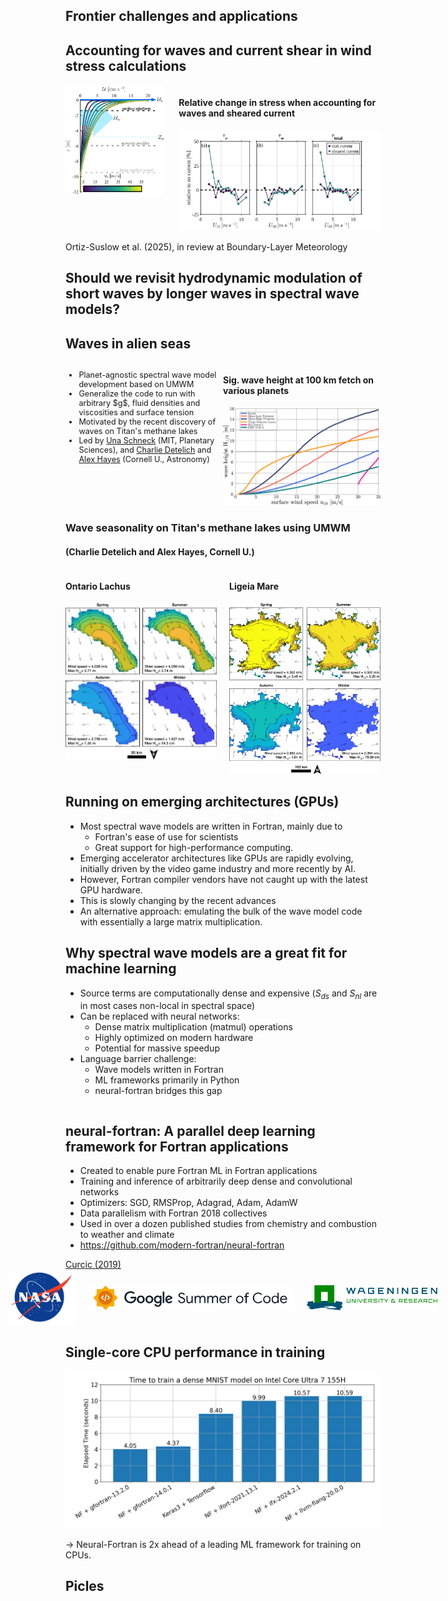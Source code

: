 <section>

## Frontier challenges and applications
</section>


<section>

## Accounting for waves and current shear in wind stress calculations

<div style="display: flex; justify-content: space-between;">
    <div style="flex: 1; padding-right: 10px;">
        <img src="assets/sctt_blm_fig02.png" alt="Wave-current interaction diagram">
    </div>
    <div style="flex: 2; padding-left: 10px;">
        <h4>Relative change in stress when accounting for waves and sheared current</h4>
        <img src="assets/sctt_blm_fig09.png" alt="Wave-current stress results">
    </div>
</div>

Ortiz-Suslow et al. (2025), in review at Boundary-Layer Meteorology
</section>



<section>

## Should we revisit hydrodynamic modulation of short waves by longer waves in spectral wave models?
</section>


<section>

## Waves in alien seas

<div style="display: flex; justify-content: space-between;">
    <div style="flex: 1;">
        <ul style="font-size: 0.9em;">
            <li>Planet-agnostic spectral wave model development based on UMWM</li>
            <li>Generalize the code to run with arbitrary $g$, fluid densities and viscosities and surface tension</li>
            <li>Motivated by the recent discovery of waves on Titan's methane lakes</li>
            <li>
              Led by <a href="https://ugschneck.com">Una Schneck</a> (MIT, Planetary Sciences),
              and <a href="https://astro.cornell.edu/charlene-charlie-detelich">Charlie Detelich</a>
              and <a href="https://astro.cornell.edu/alexander-hayes">Alex Hayes</a> (Cornell U., Astronomy)</li>
        </ul>
    </div>
    <div style="flex: 1;">
        <h4>Sig. wave height at 100 km fetch on various planets</h4>
        <img src="assets/schneck_alien_waves.png" alt="Waves in alien seas">
    </div>
</div>

</section>


<section>

### Wave seasonality on Titan's methane lakes using UMWM

#### (Charlie Detelich and Alex Hayes, Cornell U.)

<div style="display: flex; justify-content: space-between;">
    <div style="flex: 1; padding-right: 10px;">
        <h4>Ontario Lachus</h4>
        <img src="assets/detelich_ontario_Hs.png" style="width: 100%;">
    </div>
    <div style="flex: 1; padding-left: 10px;">
        <h4>Ligeia Mare</h4>
        <img src="assets/detelich_ligeia_Hs.png" style="width: 100%;">
    </div>
</div>
</section>


<section>

## Running on emerging architectures (GPUs)

* Most spectral wave models are written in Fortran, mainly due to
  - Fortran's ease of use for scientists
  - Great support for high-performance computing.
* Emerging accelerator architectures like GPUs are rapidly evolving,
initially driven by the video game industry and more recently by AI.
* However, Fortran compiler vendors have not caught up with the latest GPU
hardware.
* This is slowly changing by the recent advances
* An alternative approach: emulating the bulk of the wave model code with
essentially a large matrix multiplication.
</section>


<section>

## Why spectral wave models are a great fit for machine learning

* Source terms are computationally dense and expensive
  ($S_{ds}$ and $S_{nl}$ are in most cases non-local in spectral space)
* Can be replaced with neural networks:
    * Dense matrix multiplication (matmul) operations
    * Highly optimized on modern hardware
    * Potential for massive speedup
* Language barrier challenge:
    * Wave models written in Fortran
    * ML frameworks primarily in Python
    * neural-fortran bridges this gap
</section>


<section style="display: flex; flex-direction: column;">

<div style="flex: 8">

## neural-fortran: A parallel deep learning framework for Fortran applications

* Created to enable pure Fortran ML in Fortran applications
* Training and inference of arbitrarily deep dense and convolutional networks
* Optimizers: SGD, RMSProp, Adagrad, Adam, AdamW
* Data parallelism with Fortran 2018 collectives
* Used in over a dozen published studies from chemistry and combustion to weather and climate
* https://github.com/modern-fortran/neural-fortran

<div class="reference"><a href="https://doi.org/10.1145/3323057.3323059">Curcic (2019)</a></div>
</div>

<div style="flex: 3">
  <div style="display: flex; align-items: center; justify-content: center; gap: 20px;">
    <img height=90 style="margin: auto 0;" src="assets/nasa.png"></img>
    <img height=40 style="margin: auto 0;" src="assets/gsoc.png"></img>
    <img height=40 style="margin: auto 0;" src="assets/wur.svg"></img>
  </div>
</div>
</section>


<section>

## Single-core CPU performance in training

![benchmark_dense_mnist](assets/benchmark_dense_mnist.png)

-> Neural-Fortran is 2x ahead of a leading ML framework for training on CPUs.
</section>


<section>

# Picles
</section>